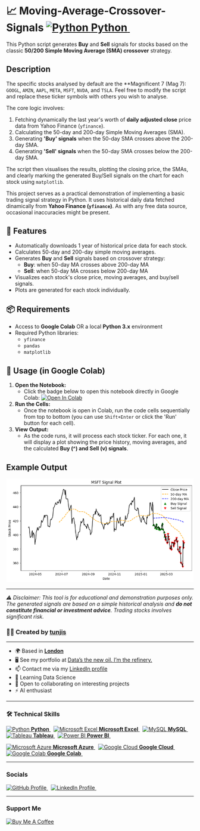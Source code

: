 # 📈 Moving-Average-Crossover-Signals <a href="https://www.python.org/" target="_blank" rel="noreferrer"><img src="https://cdn.jsdelivr.net/gh/devicons/devicon/icons/python/python-original.svg" width="36" height="36" alt="Python"/> **Python** </a>&nbsp;

This Python script generates **Buy** and **Sell** signals for stocks based on the classic **50/200 Simple Moving Average (SMA) crossover** strategy.

## Description

The specific stocks analysed by default are the **Magnificent 7 (Mag 7): `GOOGL`, `AMZN`, `AAPL`, `META`, `MSFT`, `NVDA`, and `TSLA`. Feel free to modify the script and replace these ticker symbols with others you wish to analyse.  

The core logic involves:
1.  Fetching dynamically the last year's worth of **daily adjusted close** price data from Yahoo Finance (`yfinance`).
2.  Calculating the 50-day and 200-day Simple Moving Averages (SMA).
3.  Generating **'Buy' signals** when the 50-day SMA crosses above the 200-day SMA.
4.  Generating **'Sell' signals** when the 50-day SMA crosses below the 200-day SMA.

The script then visualises the results, plotting the closing price, the SMAs, and clearly marking the generated Buy/Sell signals on the chart for each stock using `matplotlib`.

This project serves as a practical demonstration of implementing a basic trading signal strategy in Python. It uses historical daily data fetched dinamically from **Yahoo Finance (`yfinance`)**. As with any free data source, occasional inaccuracies might be present.  

## 🚀 Features

- Automatically downloads 1 year of historical price data for each stock.
- Calculates 50-day and 200-day simple moving averages.
- Generates **Buy** and **Sell** signals based on crossover strategy:
  - **Buy**: when 50-day MA crosses above 200-day MA
  - **Sell**: when 50-day MA crosses below 200-day MA
- Visualizes each stock's close price, moving averages, and buy/sell signals.
- Plots are generated for each stock individually.

## 📦 Requirements

* Access to **Google Colab** OR a local **Python 3.x** environment 
* Required Python libraries:
    * `yfinance`
    * `pandas`
    * `matplotlib`

## 🚀 Usage (in Google Colab)

1.  **Open the Notebook:**
    * Click the badge below to open this notebook directly in Google Colab:
    [![Open In Colab](https://colab.research.google.com/assets/colab-badge.svg)](https://colab.research.google.com/github/tunjis/Moving-Average-Crossover-Signals/blob/main/Moving_Average_Crossover_Signals.ipynb)  
2.  **Run the Cells:**
    * Once the notebook is open in Colab, run the code cells sequentially from top to bottom (you can use `Shift+Enter` or click the 'Run' button for each cell).
3.  **View Output:**
    * As the code runs, it will process each stock ticker. For each one, it will display a plot showing the price history, moving averages, and the calculated **Buy (^) and Sell (v) signals**.

## Example Output
![Example Plot Showing Buy/Sell Signals](image/signal_plot_example.png)  



-------------

*⚠️ Disclaimer: This tool is for educational and demonstration purposes only. The generated signals are based on a simple historical analysis and **do not constitute financial or investment advice**. Trading stocks involves significant risk.*  

### 🧑‍💻 Created by [tunjis](https://github.com/tunjis) 

-------------

* 🌍  Based in <a href="https://maps.app.goo.gl/hMxhRX5ptQAAkL7NA/" target="_blank">**London**</a>
* 🖥️  See my portfolio at [Data’s the new oil. I’m the refinery.](https://github.com/tunjis?tab=repositories)
* 📫  Contact me via my [LinkedIn profile](https://linkedin.com/in/justincraciun/)
* 🧠  Learning Data Science
* 🤝  Open to collaborating on interesting projects
* ⚡  AI enthusiast

-------------

### 🛠️ Technical Skills
<a href="https://www.python.org/" target="_blank" rel="noreferrer"><img src="https://cdn.jsdelivr.net/gh/devicons/devicon/icons/python/python-original.svg" width="36" height="36" alt="Python"/> **Python** </a>&nbsp;
<a href="https://www.microsoft.com/en-us/microsoft-365/excel" target="_blank" rel="noreferrer"><img src="https://img.icons8.com/color/24/000000/microsoft-excel-2019--v1.png" width="36" height="36" alt="Microsoft Excel"/> **Microsoft Excel** </a>&nbsp;
<a href="https://www.mysql.com/" target="_blank" rel="noreferrer"><img src="https://cdn.jsdelivr.net/gh/devicons/devicon/icons/mysql/mysql-original.svg" width="36" height="36" alt="MySQL"/> **MySQL** </a>&nbsp;
<a href="https://www.tableau.com/" target="_blank" rel="noreferrer"><img src="https://img.icons8.com/color/24/000000/tableau-software.png" width="36" height="36" alt="Tableau"/> **Tableau** </a>&nbsp;
<a href="https://powerbi.microsoft.com/" target="_blank" rel="noreferrer"><img src="https://img.icons8.com/color/24/000000/power-bi.png" width="36" height="36" alt="Power BI"/> **Power BI** </a>&nbsp;  

<a href="https://azure.microsoft.com/" target="_blank" rel="noreferrer"><img src="https://cdn.jsdelivr.net/gh/devicons/devicon/icons/azure/azure-original.svg" width="36" height="36" alt="Microsoft Azure"/> **Microsoft Azure** </a>&nbsp;
<a href="https://cloud.google.com/" target="_blank" rel="noreferrer"><img src="https://cdn.jsdelivr.net/gh/devicons/devicon/icons/googlecloud/googlecloud-original.svg" width="36" height="36" alt="Google Cloud"/> **Google Cloud** </a>&nbsp;
<a href="https://colab.research.google.com/" target="_blank" rel="noreferrer"><img src="https://img.icons8.com/color/48/000000/google-colab.png" width="36" height="36" alt="Google Colab"/> **Google Colab** </a>&nbsp;&nbsp;  

-------------

### Socials

<a href="https://www.github.com/tunjis/" target="_blank" rel="noreferrer">
  <picture>
    <source media="(prefers-color-scheme: dark)" srcset="https://raw.githubusercontent.com/danielcranney/readme-generator/main/public/icons/socials/github-dark.svg" />
    <source media="(prefers-color-scheme: light)" srcset="https://raw.githubusercontent.com/danielcranney/readme-generator/main/public/icons/socials/github.svg" />
    <img alt="GitHub Profile" src="https://raw.githubusercontent.com/danielcranney/readme-generator/main/public/icons/socials/github.svg" width="32" height="32" />
  </picture>
</a>&nbsp;
<a href="https://linkedin.com/in/justincraciun/" target="_blank" rel="noreferrer">
  <picture>
    <source media="(prefers-color-scheme: dark)" srcset="https://raw.githubusercontent.com/danielcranney/readme-generator/main/public/icons/socials/linkedin-dark.svg" />
    <source media="(prefers-color-scheme: light)" srcset="https://raw.githubusercontent.com/danielcranney/readme-generator/main/public/icons/socials/linkedin.svg" />
    <img alt="LinkedIn Profile" src="https://raw.githubusercontent.com/danielcranney/readme-generator/main/public/icons/socials/linkedin.svg" width="32" height="32" />
  </picture>
</a>&nbsp;&nbsp;  

-------------

### Support Me

<a href="https://www.buymeacoffee.com/tunjis" target="_blank" rel="noreferrer"><img src="https://cdn.buymeacoffee.com/buttons/v2/default-yellow.png" width="150" alt="Buy Me A Coffee"/></a>&nbsp;&nbsp;
